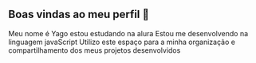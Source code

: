 ## Boas vindas ao meu perfil  👋

Meu nome é Yago estou estudando na alura 
Estou me desenvolvendo na linguagem javaScript Utilizo este espaço para a minha organização e compartilhamento dos meus projetos desenvolvidos

